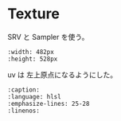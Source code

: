 # Texture

SRV と Sampler を使う。

```{image} ./texture.jpg
:width: 482px
:height: 528px
```

uv は 左上原点になるようにした。

```{literalinclude} ../../assets/texture.hlsl
:caption:
:language: hlsl
:emphasize-lines: 25-28
:linenos:
```